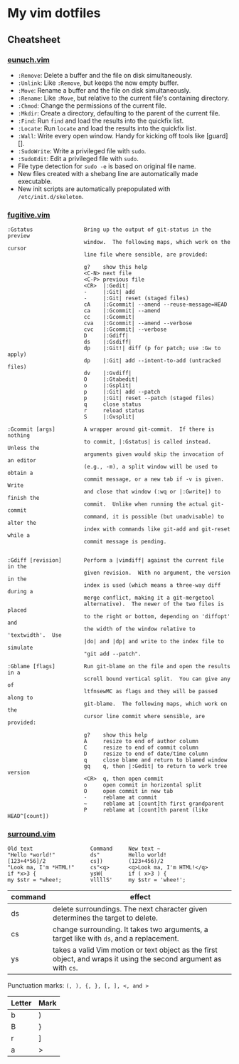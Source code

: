 # My vim dotfiles

## Cheatsheet

### [eunuch.vim](https://github.com/tpope/vim-eunuch)

* `:Remove`: Delete a buffer and the file on disk simultaneously.
* `:Unlink`: Like `:Remove`, but keeps the now empty buffer.
* `:Move`: Rename a buffer and the file on disk simultaneously.
* `:Rename`: Like `:Move`, but relative to the current file's containing directory.
* `:Chmod`: Change the permissions of the current file.
* `:Mkdir`: Create a directory, defaulting to the parent of the current file.
* `:Find`: Run `find` and load the results into the quickfix list.
* `:Locate`: Run `locate` and load the results into the quickfix list.
* `:Wall`: Write every open window.  Handy for kicking off tools like [guard][].
* `:SudoWrite`: Write a privileged file with `sudo`.
* `:SudoEdit`: Edit a privileged file with `sudo`.
* File type detection for `sudo -e` is based on original file name.
* New files created with a shebang line are automatically made executable.
* New init scripts are automatically prepopulated with `/etc/init.d/skeleton`.

### [fugitive.vim](https://github.com/tpope/vim-fugitive)


    :Gstatus                Bring up the output of git-status in the preview
                            window.  The following maps, which work on the cursor
                            line file where sensible, are provided:

                            g?    show this help
                            <C-N> next file
                            <C-P> previous file
                            <CR>  |:Gedit|
                            -     |:Git| add
                            -     |:Git| reset (staged files)
                            cA    |:Gcommit| --amend --reuse-message=HEAD
                            ca    |:Gcommit| --amend
                            cc    |:Gcommit|
                            cva   |:Gcommit| --amend --verbose
                            cvc   |:Gcommit| --verbose
                            D     |:Gdiff|
                            ds    |:Gsdiff|
                            dp    |:Git!| diff (p for patch; use :Gw to apply)
                            dp    |:Git| add --intent-to-add (untracked files)
                            dv    |:Gvdiff|
                            O     |:Gtabedit|
                            o     |:Gsplit|
                            p     |:Git| add --patch
                            p     |:Git| reset --patch (staged files)
                            q     close status
                            r     reload status
                            S     |:Gvsplit|

    :Gcommit [args]         A wrapper around git-commit.  If there is nothing
                            to commit, |:Gstatus| is called instead.  Unless the
                            arguments given would skip the invocation of an editor
                            (e.g., -m), a split window will be used to obtain a
                            commit message, or a new tab if -v is given.  Write
                            and close that window (:wq or |:Gwrite|) to finish the
                            commit.  Unlike when running the actual git-commit
                            command, it is possible (but unadvisable) to alter the
                            index with commands like git-add and git-reset while a
                            commit message is pending.


    :Gdiff [revision]       Perform a |vimdiff| against the current file in the
                            given revision.  With no argument, the version in the
                            index is used (which means a three-way diff during a
                            merge conflict, making it a git-mergetool
                            alternative).  The newer of the two files is placed
                            to the right or bottom, depending on 'diffopt' and
                            the width of the window relative to 'textwidth'.  Use
                            |do| and |dp| and write to the index file to simulate
                            "git add --patch".

    :Gblame [flags]         Run git-blame on the file and open the results in a
                            scroll bound vertical split.  You can give any of
                            ltfnsewMC as flags and they will be passed along to
                            git-blame.  The following maps, which work on the
                            cursor line commit where sensible, are provided:

                            g?    show this help
                            A     resize to end of author column
                            C     resize to end of commit column
                            D     resize to end of date/time column
                            q     close blame and return to blamed window
                            gq    q, then |:Gedit| to return to work tree version
                            <CR>  q, then open commit
                            o     open commit in horizontal split
                            O     open commit in new tab
                            -     reblame at commit
                            ~     reblame at [count]th first grandparent
                            P     reblame at [count]th parent (like HEAD^[count])


### [surround.vim]('http://github.com/tpope/vim-surround')

    Old text                  Command     New text ~
    "Hello *world!"           ds"         Hello world!
    [123+4*56]/2              cs])        (123+456)/2
    "Look ma, I'm *HTML!"     cs"<q>      <q>Look ma, I'm HTML!</q>
    if *x>3 {                 ysW(        if ( x>3 ) {
    my $str = *whee!;         vllllS'     my $str = 'whee!';

command | effect
--------|-------
ds      | delete surroundings. The next character given determines the target to delete.
cs      | change surrounding. It takes two arguments, a target like with `ds`, and a replacement.
ys      | takes a valid Vim motion or text object as the first object, and wraps it using the second argument as with `cs`.

Punctuation marks: `(, ), {, }, [, ], <, and >`

Letter | Mark
-------|-----
b      | )
B      | }
r      | ]
a      | >

